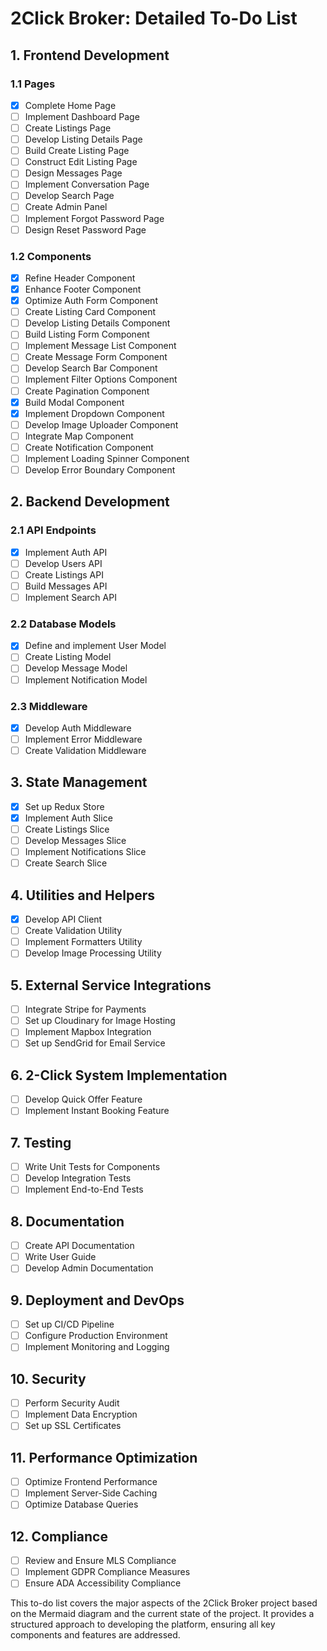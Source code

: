 # 2Click Broker: Detailed To-Do List

## 1. Frontend Development

### 1.1 Pages
- [x] Complete Home Page
- [ ] Implement Dashboard Page
- [ ] Create Listings Page
- [ ] Develop Listing Details Page
- [ ] Build Create Listing Page
- [ ] Construct Edit Listing Page
- [ ] Design Messages Page
- [ ] Implement Conversation Page
- [ ] Develop Search Page
- [ ] Create Admin Panel
- [ ] Implement Forgot Password Page
- [ ] Design Reset Password Page

### 1.2 Components
- [x] Refine Header Component
- [x] Enhance Footer Component
- [x] Optimize Auth Form Component
- [ ] Create Listing Card Component
- [ ] Develop Listing Details Component
- [ ] Build Listing Form Component
- [ ] Implement Message List Component
- [ ] Create Message Form Component
- [ ] Develop Search Bar Component
- [ ] Implement Filter Options Component
- [ ] Create Pagination Component
- [x] Build Modal Component
- [x] Implement Dropdown Component
- [ ] Develop Image Uploader Component
- [ ] Integrate Map Component
- [ ] Create Notification Component
- [ ] Implement Loading Spinner Component
- [ ] Develop Error Boundary Component

## 2. Backend Development

### 2.1 API Endpoints
- [x] Implement Auth API
- [ ] Develop Users API
- [ ] Create Listings API
- [ ] Build Messages API
- [ ] Implement Search API

### 2.2 Database Models
- [x] Define and implement User Model
- [ ] Create Listing Model
- [ ] Develop Message Model
- [ ] Implement Notification Model

### 2.3 Middleware
- [x] Develop Auth Middleware
- [ ] Implement Error Middleware
- [ ] Create Validation Middleware

## 3. State Management

- [x] Set up Redux Store
- [x] Implement Auth Slice
- [ ] Create Listings Slice
- [ ] Develop Messages Slice
- [ ] Implement Notifications Slice
- [ ] Create Search Slice

## 4. Utilities and Helpers

- [x] Develop API Client
- [ ] Create Validation Utility
- [ ] Implement Formatters Utility
- [ ] Develop Image Processing Utility

## 5. External Service Integrations

- [ ] Integrate Stripe for Payments
- [ ] Set up Cloudinary for Image Hosting
- [ ] Implement Mapbox Integration
- [ ] Set up SendGrid for Email Service

## 6. 2-Click System Implementation

- [ ] Develop Quick Offer Feature
- [ ] Implement Instant Booking Feature

## 7. Testing

- [ ] Write Unit Tests for Components
- [ ] Develop Integration Tests
- [ ] Implement End-to-End Tests

## 8. Documentation

- [ ] Create API Documentation
- [ ] Write User Guide
- [ ] Develop Admin Documentation

## 9. Deployment and DevOps

- [ ] Set up CI/CD Pipeline
- [ ] Configure Production Environment
- [ ] Implement Monitoring and Logging

## 10. Security

- [ ] Perform Security Audit
- [ ] Implement Data Encryption
- [ ] Set up SSL Certificates

## 11. Performance Optimization

- [ ] Optimize Frontend Performance
- [ ] Implement Server-Side Caching
- [ ] Optimize Database Queries

## 12. Compliance

- [ ] Review and Ensure MLS Compliance
- [ ] Implement GDPR Compliance Measures
- [ ] Ensure ADA Accessibility Compliance

This to-do list covers the major aspects of the 2Click Broker project based on the Mermaid diagram and the current state of the project. It provides a structured approach to developing the platform, ensuring all key components and features are addressed.